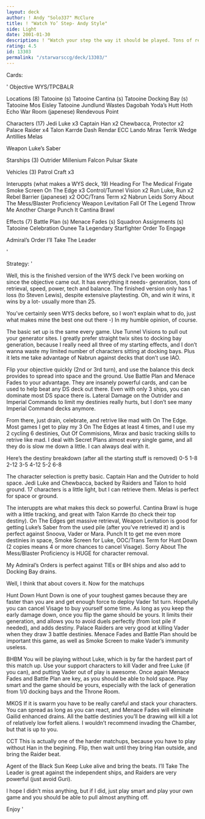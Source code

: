 ```yaml
---
layout: deck
author: ! Andy "Solo337" McClure
title: ! "Watch Yo’ Step- Andy Style"
side: Light
date: 2001-01-30
description: ! "Watch your step the way it should be played. Tons of retrieval, plenty of speed, no Kessel Runs (too much work), and plenty of teched out interuppts that can come from lost pile."
rating: 4.5
id: 13303
permalink: "/starwarsccg/deck/13303/"
---
```

Cards: 

'
Objective
WYS/TPCBALR

Locations (8)
Tatooine (s)
Tatooine Cantina (s)
Tatooine Docking Bay (s)
Tatooine Mos Eisley
Tatooine Jundlund Wastes
Dagobah Yoda’s Hutt
Hoth Echo War Room (japenese)
Rendevous Point

Characters (17)
Jedi Luke x3
Captain Han x2
Chewbacca, Protector x2
Palace Raider x4
Talon Karrde
Dash Rendar
ECC Lando
Mirax Terrik
Wedge Antillies
Melas

Weapon
Luke’s Saber

Starships (3)
Outrider
Millenium Falcon
Pulsar Skate

Vehicles (3)
Patrol Craft x3

Interuppts (what makes a WYS deck, 19)
Heading For The Medical Frigate
Smoke Screen
On The Edge x3
Control/Tunnel Vision x2
Run Luke, Run x2
Rebel Barrier (japanese) x2
OOC/Trans Term x2
Nabrun Leids
Sorry About The Mess/Blaster Proficiency
Weapon Levitation
Fall Of The Legend
Throw Me Another Charge
Punch It
Cantina Brawl

Effects (7)
Battle Plan (s)
Menace Fades (s)
Squadron Assignments (s)
Tatooine Celebration
Ounee Ta
Legendary Starfighter
Order To Engage

Admiral’s Order
I’ll Take The Leader

'

Strategy: '


Well, this is the finished version of the WYS deck I’ve been working on since the objective came out. It has everything it needs- generation, tons of retrieval, speed, power, tech and balance. The finished version only has 1 loss (to Steven Lewis), despite extensive playtesting. Oh, and win it wins, it wins by a lot- usually more than 25.

You’ve certainly seen WYS decks before, so I won’t explain what to do, just what makes mine the best one out there -) In my humble opinion, of course.

The basic set up is the same every game. Use Tunnel Visions to pull out your generator sites. I greatly prefer straight twix sites to docking bay generation, because I really need all three of my starting effects, and I don’t wanna waste my limited number of characters sitting at docking bays. Plus it lets me take advantage of Nabrun against decks that don’t use IAO.

Flip your objective quickly (2nd or 3rd turn), and use the balance this deck provides to spread into space and the ground. Use Battle Plan and Menace Fades to your advantage. They are insanely powerful cards, and can be used to help beat any DS deck out there. Even with only 3 ships, you can dominate most DS space there is. Lateral Damage on the Outrider and Imperial Commands to limit my destinies really hurts, but I don’t see many Imperial Command decks anymore.

From there, just drain, celebrate, and retrive like mad with On The Edge. Most games I get to play my 3 On The Edges at least 4 times, and I use my 2 cycling 6 destinies, Out Of Commisions, Mirax and basic tracking skills to retrive like mad. I deal with Secret Plans almost every single game, and all they do is slow me down a little. I can always deal with it.

Here’s the destiny breakdown (after all the starting stuff is removed)
0-5
1-8
2-12
3-5
4-12
5-2
6-8

The character selection is pretty basic. Captain Han and the Outrider to hold space. Jedi Luke and Chewbacca, backed by Raiders and Talon to hold ground. 17 characters is a little light, but I can retrieve them. Melas is perfect for space or ground.

The interuppts are what makes this deck so powerful. Cantina Brawl is huge with a little tracking, and great with Talon Karrde (to check their top destiny). On The Edges get massive retrieval, Weapon Levitation is good for getting Luke’s Saber from the used pile (after you’ve retrieved it) and is perfect against Snoova, Vader or Mara. Punch It to get me even more destinies in space, Smoke Screen for Luke, OOC/Trans Term for Hunt Down (2 copies means 4 or more chances to cancel Visage). Sorry About The Mess/Blaster Proficiency is HUGE for character removal.

My Admiral’s Orders is perfect against TIEs or BH ships and also add to Docking Bay drains.



Well, I think that about covers it. Now for the matchups

Hunt Down Hunt Down is one of your toughest games because they are faster than you are and get enough force to deploy Vader 1st turn. Hopefully you can cancel Visage to buy yourself some time. As long as you keep the early damage down, once you flip the game should be yours. It limits their generation, and allows you to avoid duels perfectly (from lost pile if needed), and adds destiny. Palace Raiders are very good at killing Vader when they draw 3 battle destinies. Menace Fades and Battle Plan should be important this game, as well as Smoke Screen to make Vader’s immunity useless.

BHBM You will be playing without Luke, which is by far the hardest part of this match up. Use your support characters to kill Vader and free Luke (if you can), and putting Vader out of play is awesome. Once again Menace Fades and Battle Plan are key, as you should be able to hold space. Play smart and the game should be yours, especially with the lack of generation from 1/0 docking bays and the Throne Room.

MKOS If it is swarm you have to be really careful and stack your characters. You can spread as long as you can react, and Menace Fades will eliminate Gailid enhanced drains. All the battle destinies you’ll be drawing will kill a lot of relatively low forfeit aliens. I wouldn’t recommend invading the Chamber, but that is up to you.

CCT This is actually one of the harder matchups, because you have to play without Han in the begining. Flip, then wait until they bring Han outside, and bring the Raider beat.

Agent of the Black Sun Keep Luke alive and bring the beats. I’ll Take The Leader is great against the independent ships, and Raiders are very powerful (just avoid Guri).

I hope I didn’t miss anything, but if I did, just play smart and play your own game and you should be able to pull almost anything off.

Enjoy
'
